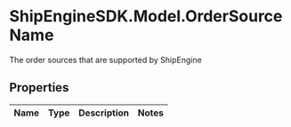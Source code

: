 # ShipEngineSDK.Model.OrderSourceName
The order sources that are supported by ShipEngine

## Properties

Name | Type | Description | Notes
------------ | ------------- | ------------- | -------------

